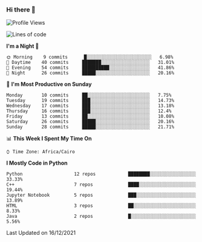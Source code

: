 ### Hi there 👋

<!--
**AMR-KELEG/AMR-KELEG** is a ✨ _special_ ✨ repository because its `README.md` (this file) appears on your GitHub profile.

Here are some ideas to get you started:

- 🔭 I’m currently working on ...
- 🌱 I’m currently learning ...
- 👯 I’m looking to collaborate on ...
- 🤔 I’m looking for help with ...
- 💬 Ask me about ...
- 📫 How to reach me: ...
- 😄 Pronouns: ...
- ⚡ Fun fact: ...
-->

<!--START_SECTION:waka-->
![Profile Views](http://img.shields.io/badge/Profile%20Views-0-blue)

![Lines of code](https://img.shields.io/badge/From%20Hello%20World%20I%27ve%20Written-3%20Million%20lines%20of%20code-blue)

**I'm a Night 🦉** 

```text
🌞 Morning    9 commits      █░░░░░░░░░░░░░░░░░░░░░░░░   6.98% 
🌆 Daytime    40 commits     ███████░░░░░░░░░░░░░░░░░░   31.01% 
🌃 Evening    54 commits     ██████████░░░░░░░░░░░░░░░   41.86% 
🌙 Night      26 commits     █████░░░░░░░░░░░░░░░░░░░░   20.16%

```
📅 **I'm Most Productive on Sunday** 

```text
Monday       10 commits     ██░░░░░░░░░░░░░░░░░░░░░░░   7.75% 
Tuesday      19 commits     ███░░░░░░░░░░░░░░░░░░░░░░   14.73% 
Wednesday    17 commits     ███░░░░░░░░░░░░░░░░░░░░░░   13.18% 
Thursday     16 commits     ███░░░░░░░░░░░░░░░░░░░░░░   12.4% 
Friday       13 commits     ██░░░░░░░░░░░░░░░░░░░░░░░   10.08% 
Saturday     26 commits     █████░░░░░░░░░░░░░░░░░░░░   20.16% 
Sunday       28 commits     █████░░░░░░░░░░░░░░░░░░░░   21.71%

```


📊 **This Week I Spent My Time On** 

```text
⌚︎ Time Zone: Africa/Cairo

```

**I Mostly Code in Python** 

```text
Python                   12 repos            ████████░░░░░░░░░░░░░░░░░   33.33% 
C++                      7 repos             ████░░░░░░░░░░░░░░░░░░░░░   19.44% 
Jupyter Notebook         5 repos             ███░░░░░░░░░░░░░░░░░░░░░░   13.89% 
HTML                     3 repos             ██░░░░░░░░░░░░░░░░░░░░░░░   8.33% 
Java                     2 repos             █░░░░░░░░░░░░░░░░░░░░░░░░   5.56%

```



 Last Updated on 16/12/2021
<!--END_SECTION:waka-->
